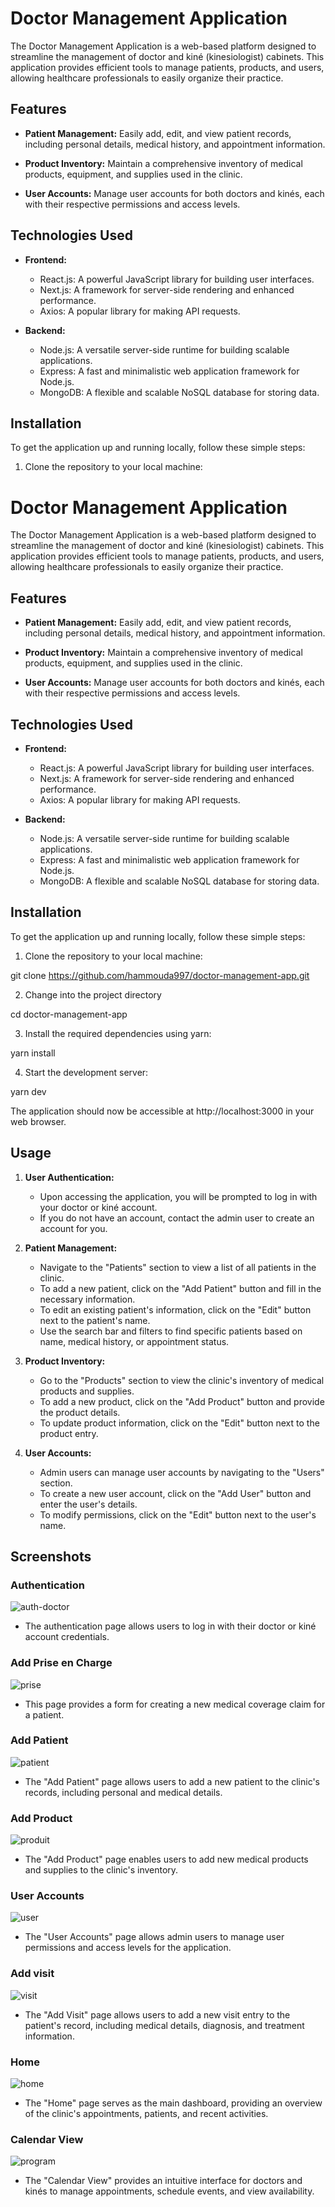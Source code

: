 # Doctor Management Application

The Doctor Management Application is a web-based platform designed to streamline the management of doctor and kiné (kinesiologist) cabinets. This application provides efficient tools to manage patients, products, and users, allowing healthcare professionals to easily organize their practice.

## Features

- **Patient Management:** Easily add, edit, and view patient records, including personal details, medical history, and appointment information.

- **Product Inventory:** Maintain a comprehensive inventory of medical products, equipment, and supplies used in the clinic.

- **User Accounts:** Manage user accounts for both doctors and kinés, each with their respective permissions and access levels.

## Technologies Used

- **Frontend:**
  - React.js: A powerful JavaScript library for building user interfaces.
  - Next.js: A framework for server-side rendering and enhanced performance.
  - Axios: A popular library for making API requests.

- **Backend:**
  - Node.js: A versatile server-side runtime for building scalable applications.
  - Express: A fast and minimalistic web application framework for Node.js.
  - MongoDB: A flexible and scalable NoSQL database for storing data.

## Installation

To get the application up and running locally, follow these simple steps:

1. Clone the repository to your local machine:

# Doctor Management Application

The Doctor Management Application is a web-based platform designed to streamline the management of doctor and kiné (kinesiologist) cabinets. This application provides efficient tools to manage patients, products, and users, allowing healthcare professionals to easily organize their practice.

## Features

- **Patient Management:** Easily add, edit, and view patient records, including personal details, medical history, and appointment information.

- **Product Inventory:** Maintain a comprehensive inventory of medical products, equipment, and supplies used in the clinic.

- **User Accounts:** Manage user accounts for both doctors and kinés, each with their respective permissions and access levels.

## Technologies Used

- **Frontend:**
  - React.js: A powerful JavaScript library for building user interfaces.
  - Next.js: A framework for server-side rendering and enhanced performance.
  - Axios: A popular library for making API requests.

- **Backend:**
  - Node.js: A versatile server-side runtime for building scalable applications.
  - Express: A fast and minimalistic web application framework for Node.js.
  - MongoDB: A flexible and scalable NoSQL database for storing data.

## Installation

To get the application up and running locally, follow these simple steps:

1. Clone the repository to your local machine:

git clone https://github.com/hammouda997/doctor-management-app.git

2. Change into the project directory

cd doctor-management-app 

3. Install the required dependencies using yarn:

yarn install


4. Start the development server:

yarn dev


The application should now be accessible at http://localhost:3000 in your web browser.

## Usage

1. **User Authentication:**
   - Upon accessing the application, you will be prompted to log in with your doctor or kiné account.
   - If you do not have an account, contact the admin user to create an account for you.

2. **Patient Management:**
   - Navigate to the "Patients" section to view a list of all patients in the clinic.
   - To add a new patient, click on the "Add Patient" button and fill in the necessary information.
   - To edit an existing patient's information, click on the "Edit" button next to the patient's name.
   - Use the search bar and filters to find specific patients based on name, medical history, or appointment status.

3. **Product Inventory:**
   - Go to the "Products" section to view the clinic's inventory of medical products and supplies.
   - To add a new product, click on the "Add Product" button and provide the product details.
   - To update product information, click on the "Edit" button next to the product entry.

4. **User Accounts:**
   - Admin users can manage user accounts by navigating to the "Users" section.
   - To create a new user account, click on the "Add User" button and enter the user's details.
   - To modify permissions, click on the "Edit" button next to the user's name.

## Screenshots

### Authentication

![auth-doctor](https://github.com/hammouda997/Doctor/assets/73444157/f4ff0759-c1dd-41ba-a12f-34bacff93723)
* The authentication page allows users to log in with their doctor or kiné account credentials.

### Add Prise en Charge

![prise](https://github.com/hammouda997/Doctor/assets/73444157/0fd1c40b-6620-486b-b816-38785a5bd06d)
* This page provides a form for creating a new medical coverage claim for a patient.

### Add Patient

![patient](https://github.com/hammouda997/Doctor/assets/73444157/e301e6c6-f62e-408a-8506-7498379b36a8)
<br>
* The "Add Patient" page allows users to add a new patient to the clinic's records, including personal and medical details.

### Add Product

![produit](https://github.com/hammouda997/Doctor/assets/73444157/35a8e6b9-e8cb-4545-8b15-28b1e265ea6f)
* The "Add Product" page enables users to add new medical products and supplies to the clinic's inventory.

### User Accounts

![user](https://github.com/hammouda997/Doctor/assets/73444157/0f44a744-b597-45fa-b30b-fd7cd759804b)
<br>
* The "User Accounts" page allows admin users to manage user permissions and access levels for the application.

### Add visit
![visit](https://github.com/hammouda997/Doctor/assets/73444157/471caa61-1c06-4c3a-aeff-16aa1a72c029)
* The "Add Visit" page allows users to add a new visit entry to the patient's record, including medical details, diagnosis, and treatment information.


### Home
![home](https://github.com/hammouda997/Doctor/assets/73444157/72e1fdcc-3660-4f89-9f6f-3c5d6792e682)
* The "Home" page serves as the main dashboard, providing an overview of the clinic's appointments, patients, and recent activities.



### Calendar View

![program](https://github.com/hammouda997/Doctor/assets/73444157/af8609df-e1be-4531-8b5e-9bbb84b927e8)
* The "Calendar View" provides an intuitive interface for doctors and kinés to manage appointments, schedule events, and view availability.


